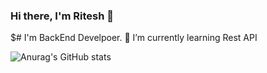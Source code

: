 ### Hi there, I'm Ritesh 👋
$# I'm BackEnd Develpoer.
🌱 I’m currently learning Rest API 




![Anurag's GitHub stats](https://github-readme-stats.vercel.app/api?username=Ritesh22p1401b_icons=true&theme=radical)
